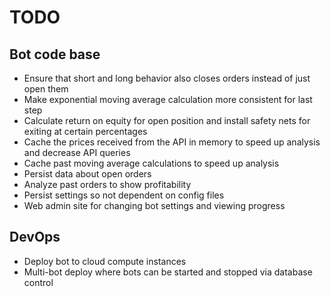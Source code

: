 # TODO

## Bot code base
* Ensure that short and long behavior also closes orders instead of just open them
* Make exponential moving average calculation more consistent for last step
* Calculate return on equity for open position and install safety nets for exiting at certain percentages
* Cache the prices received from the API in memory to speed up analysis and decrease API queries
* Cache past moving average calculations to speed up analysis
* Persist data about open orders
* Analyze past orders to show profitability
* Persist settings so not dependent on config files
* Web admin site for changing bot settings and viewing progress

## DevOps
* Deploy bot to cloud compute instances
* Multi-bot deploy where bots can be started and stopped via database control
